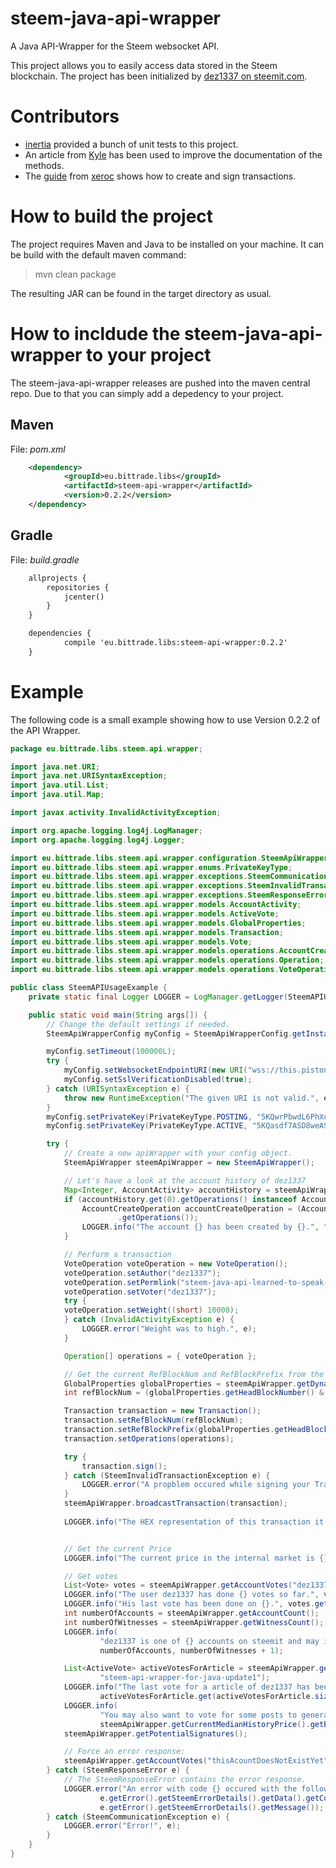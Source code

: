 # steem-java-api-wrapper
A Java API-Wrapper for the Steem websocket API. 

This project allows you to easily access data stored in the Steem blockchain. The project has been initialized by <a href="https://steemit.com/@dez1337">dez1337 on steemit.com</a>.

# Contributors
- [inertia](https://steemit.com/@inertia) provided a bunch of unit tests to this project.
- An article from [Kyle](https://steemit.com/@klye) has been used to improve the documentation of the methods.
- The [guide](https://steemit.com/steem/@xeroc/steem-transaction-signing-in-a-nutshell) from [xeroc](https://steemit.com/@xeroc) shows how to create and sign transactions.

# How to build the project
The project requires Maven and Java to be installed on your machine. It can be build with the default maven command:
>mvn clean package

The resulting JAR can be found in the target directory as usual.

# How to incldude the steem-java-api-wrapper to your project
The steem-java-api-wrapper releases are pushed into the maven central repo. Due to that you can simply add a depedency to your project.

## Maven
File: <i>pom.xml</i>
```Xml
	<dependency>
            <groupId>eu.bittrade.libs</groupId>
            <artifactId>steem-api-wrapper</artifactId>
            <version>0.2.2</version>
	</dependency>
```

## Gradle
File: <i>build.gradle</i>
```Xml
	allprojects {
		repositories {
			jcenter()
		}
	}
```

```Xml
	dependencies {
    		compile 'eu.bittrade.libs:steem-api-wrapper:0.2.2'
	}
```

# Example
The following code is a small example showing how to use Version 0.2.2 of the API Wrapper.

```Java
package eu.bittrade.libs.steem.api.wrapper;

import java.net.URI;
import java.net.URISyntaxException;
import java.util.List;
import java.util.Map;

import javax.activity.InvalidActivityException;

import org.apache.logging.log4j.LogManager;
import org.apache.logging.log4j.Logger;

import eu.bittrade.libs.steem.api.wrapper.configuration.SteemApiWrapperConfig;
import eu.bittrade.libs.steem.api.wrapper.enums.PrivateKeyType;
import eu.bittrade.libs.steem.api.wrapper.exceptions.SteemCommunicationException;
import eu.bittrade.libs.steem.api.wrapper.exceptions.SteemInvalidTransactionException;
import eu.bittrade.libs.steem.api.wrapper.exceptions.SteemResponseError;
import eu.bittrade.libs.steem.api.wrapper.models.AccountActivity;
import eu.bittrade.libs.steem.api.wrapper.models.ActiveVote;
import eu.bittrade.libs.steem.api.wrapper.models.GlobalProperties;
import eu.bittrade.libs.steem.api.wrapper.models.Transaction;
import eu.bittrade.libs.steem.api.wrapper.models.Vote;
import eu.bittrade.libs.steem.api.wrapper.models.operations.AccountCreateOperation;
import eu.bittrade.libs.steem.api.wrapper.models.operations.Operation;
import eu.bittrade.libs.steem.api.wrapper.models.operations.VoteOperation;

public class SteemAPIUsageExample {
    private static final Logger LOGGER = LogManager.getLogger(SteemAPIUsageExample.class);

    public static void main(String args[]) {
        // Change the default settings if needed.
        SteemApiWrapperConfig myConfig = SteemApiWrapperConfig.getInstance();

        myConfig.setTimeout(100000L);
        try {
            myConfig.setWebsocketEndpointURI(new URI("wss://this.piston.rocks"));
            myConfig.setSslVerificationDisabled(true);
        } catch (URISyntaxException e) {
            throw new RuntimeException("The given URI is not valid.", e);
        }
        myConfig.setPrivateKey(PrivateKeyType.POSTING, "5KQwrPbwdL6PhXujxW37FSSQZ1JiwsST4cqQzDeyXtP79zkvFD3");
        myConfig.setPrivateKey(PrivateKeyType.ACTIVE, "5KQasdf7ASD8weASdW37FSSsadfAImkwASd732QzDeyXtP79zk");

        try {
            // Create a new apiWrapper with your config object.
            SteemApiWrapper steemApiWrapper = new SteemApiWrapper();

            // Let's have a look at the account history of dez1337
            Map<Integer, AccountActivity> accountHistory = steemApiWrapper.getAccountHistory("dez1337", 100, 100);
            if (accountHistory.get(0).getOperations() instanceof AccountCreateOperation) {
                AccountCreateOperation accountCreateOperation = (AccountCreateOperation) (accountHistory.get(0)
                        .getOperations());
                LOGGER.info("The account {} has been created by {}.", "dez1337", accountCreateOperation.getCreator());
            }

            // Perform a transaction
            VoteOperation voteOperation = new VoteOperation();
            voteOperation.setAuthor("dez1337");
            voteOperation.setPermlink("steem-java-api-learned-to-speak-graphene-update-5");
            voteOperation.setVoter("dez1337");
            try {
            voteOperation.setWeight((short) 10000);
            } catch (InvalidActivityException e) {
                LOGGER.error("Weight was to high.", e);
            }

            Operation[] operations = { voteOperation };

            // Get the current RefBlockNum and RefBlockPrefix from the global properties.
            GlobalProperties globalProperties = steemApiWrapper.getDynamicGlobalProperties();
            int refBlockNum = (globalProperties.getHeadBlockNumber() & 0xFFFF);

            Transaction transaction = new Transaction();
            transaction.setRefBlockNum(refBlockNum);
            transaction.setRefBlockPrefix(globalProperties.getHeadBlockId());
            transaction.setOperations(operations);

            try {
                transaction.sign();
            } catch (SteemInvalidTransactionException e) {
                LOGGER.error("A propblem occured while signing your Transaction.", e);
            }
            steemApiWrapper.broadcastTransaction(transaction);
            
            LOGGER.info("The HEX representation of this transaction it {}.", steemApiWrapper.getTransactionHex(transaction));


            // Get the current Price
            LOGGER.info("The current price in the internal market is {}.", steemApiWrapper.getCurrentMedianHistoryPrice().getBase().getAmount());

            // Get votes
            List<Vote> votes = steemApiWrapper.getAccountVotes("dez1337");
            LOGGER.info("The user dez1337 has done {} votes so far.", votes.size());
            LOGGER.info("His last vote has been done on {}.", votes.get(votes.size() - 1).getTime());
            int numberOfAccounts = steemApiWrapper.getAccountCount();
            int numberOfWitnesses = steemApiWrapper.getWitnessCount();
            LOGGER.info(
                    "dez1337 is one of {} accounts on steemit and may increase the number witnesses to {} in the near future.",
                    numberOfAccounts, numberOfWitnesses + 1);

            List<ActiveVote> activeVotesForArticle = steemApiWrapper.getActiveVotes("dez1337",
                    "steem-api-wrapper-for-java-update1");
            LOGGER.info("The last vote for a article of dez1337 has been done from {}.",
                    activeVotesForArticle.get(activeVotesForArticle.size() - 1).getVoter());
            LOGGER.info(
                    "You may also want to vote for some posts to generate some Steem which is currently worth about {}.",
                    steemApiWrapper.getCurrentMedianHistoryPrice().getBase());
            steemApiWrapper.getPotentialSignatures();

            // Force an error response:
            steemApiWrapper.getAccountVotes("thisAcountDoesNotExistYet");
        } catch (SteemResponseError e) {
            // The SteemResponseError contains the error response.
            LOGGER.error("An error with code {} occured with the following message {}.",
                    e.getError().getSteemErrorDetails().getData().getCode(),
                    e.getError().getSteemErrorDetails().getMessage());
        } catch (SteemCommunicationException e) {
            LOGGER.error("Error!", e);
        }
    }
}
```
